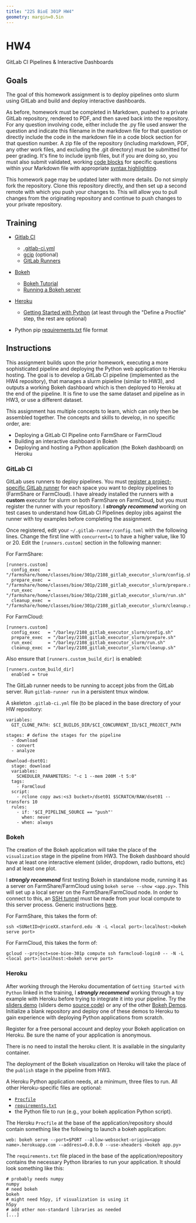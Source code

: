 ```yaml
---
title: "22S BioE 301P HW4"
geometry: margin=0.5in
---
```



# HW4

GitLab CI Pipelines & Interactive Dashboards

## Goals

The goal of this homework assignment is to deploy pipelines onto slurm using GitLab and build and deploy interactive dashboards.

As before, homework must be completed in Markdown, pushed to a private GitLab repository, rendered to PDF, and then saved back into the repository. For any question involving code, either include the .py file used answer the question and indicate this filename in the markdown file for that question or directly include the code in the markdown file in a code block section for that question number. A zip file of the repository (including markdown, PDF, any other work files, and excluding the .git directory) must be submitted for peer grading. It's fine to include ipynb files, but if you are doing so, you must also submit validated, working [code blocks](https://python-markdown.github.io/extensions/fenced_code_blocks) for specific questions within your Markdown file with appropriate [syntax highlighting](https://docs.github.com/en/get-started/writing-on-github/working-with-advanced-formatting/creating-and-highlighting-code-blocks#syntax-highlighting).

This homework page may be updated later with more details. Do not simply fork the repository. Clone this repository directly, and then set up a second remote with which you push your changes to. This will allow you to pull changes from the originating repository and continue to push changes to your private repository. 

## Training

- [Gitlab CI](https://docs.gitlab.com/ee/ci/pipelines)
    - [.gitlab-ci.yml](https://docs.gitlab.com/ee/ci/yaml/gitlab_ci_yaml.html)
    - [gcip](https://dbsystel.gitlab.io/gitlab-ci-python-library/user/index.html) (optional)
    - [GitLab Runners](https://docs.gitlab.com/runner)

- [Bokeh](https://docs.bokeh.org/en/latest/docs/user_guide.html)
    - [Bokeh Tutorial](https://docs.bokeh.org/en/latest/docs/first_steps.html)
    - [Running a Bokeh server](https://docs.bokeh.org/en/latest/docs/user_guide/server.html)

- [Heroku](https://devcenter.heroku.com/categories/reference)
    - [Getting Started with Python](https://devcenter.heroku.com/articles/getting-started-with-python) (at least through the "Define a Procfile" step, the rest are optional)

- Python pip [requirements.txt](https://pip.pypa.io/en/stable/reference/requirements-file-format) file format

## Instructions

This assignment builds upon the prior homework, executing a more sophisticated pipeline and deploying the Python web application to Heroku hosting. The goal is to develop a GitLab CI pipeline (implemented as the HW4 repository), that manages a slurm pipieline (similar to HW3), and outputs a working Bokeh dashboard which is then deployed to Heroku at the end of the pipeline. It is fine to use the same dataset and pipeline as in HW3, or use a different dataset.

This assignment has multiple concepts to learn, which can only then be assembled together.
The concepts and skills to develop, in no specific order, are:
- Deploying a GitLab CI Pipeline onto FarmShare or FarmCloud
- Building an interactive dashboard in Bokeh
- Deploying and hosting a Python application (the Bokeh dashboard) on Heroku

### GitLab CI
GitLab uses runners to deploy pipelines. You must [register a project-specific GitLab runner](https://docs.gitlab.com/ee/ci/runners/runners_scope.html#create-a-specific-runner) for each space you want to deploy pipelines to (FarmShare or FarmCloud). I have already installed the runners with a **custom** executor for slurm on both FarmShare on FarmCloud, but you must register the runner with your repository. I ***strongly recommend*** working on test cases to understand how GitLab CI Pipelines deploy jobs against the runner with toy examples before completing the assignment.

Once registered, edit your `~/.gitlab-runner/config.toml` with the following lines.
Change the first line with `concurrent=1` to have a higher value, like 10 or 20.
Edit the `[runners.custom]` section in the following manner:

For FarmShare:
```
[runners.custom]
  config_exec   = "/farmshare/home/classes/bioe/301p/2108_gitlab_executor_slurm/config.sh"
  prepare_exec  = "/farmshare/home/classes/bioe/301p/2108_gitlab_executor_slurm/prepare.sh"
  run_exec      = "/farmshare/home/classes/bioe/301p/2108_gitlab_executor_slurm/run.sh"
  cleanup_exec  = "/farmshare/home/classes/bioe/301p/2108_gitlab_executor_slurm/cleanup.sh"
```
For FarmCloud:
```
[runners.custom]
  config_exec   = "/barley/2108_gitlab_executor_slurm/config.sh"
  prepare_exec  = "/barley/2108_gitlab_executor_slurm/prepare.sh"
  run_exec      = "/barley/2108_gitlab_executor_slurm/run.sh"
  cleanup_exec  = "/barley/2108_gitlab_executor_slurm/cleanup.sh"
```

Also ensure that `[runners.custom_build_dir]` is enabled:
```
[runners.custom_build_dir]
  enabled = true
```

The GitLab runner needs to be running to accept jobs from the GitLab server. Run `gitlab-runner run` in a persistent tmux window.


A skeleton `.gitlab-ci.yml` file (to be placed in the base directory of your HW repository:
```
variables:
  GIT_CLONE_PATH: $CI_BUILDS_DIR/$CI_CONCURRENT_ID/$CI_PROJECT_PATH

stages: # define the stages for the pipeline
  - download
  - convert
  - analyze

download-dset01:
  stage: download
  variables:
    SCHEDULER_PARAMETERS: "-c 1 --mem 200M -t 5:0"
  tags:
    - FarmCloud
  script:
    - rclone copy aws:<s3 bucket>/dset01 $SCRATCH/RAW/dset01 --transfers 10
  rules:
    - if: '$CI_PIPELINE_SOURCE == "push"'
      when: never
    - when: always
```

### Bokeh
The creation of the Bokeh application will take the place of the `visualization` stage in the pipeline from HW3.
The Bokeh dashboard should have at least one interactive element (slider, dropdown, radio buttons, etc) and at least one plot.

I ***strongly recommend*** first testing Bokeh in standalone mode, running it as a server on FarmShare/FarmCloud using `bokeh serve --show <app.py>`. This will set up a local server on the FarmShare/FarmCloud node. In order to connect to this, an [SSH tunnel](https://goteleport.com/blog/ssh-tunneling-explained) must be made from your local compute to this server process. Generic instructions [here](https://www.concordia.ca/ginacody/aits/support/faq/ssh-tunnel.html).

For FarmShare, this takes the form of:
```
ssh <SUNetID>@riceXX.stanford.edu -N -L <local port>:localhost:<bokeh serve port>
```

For FarmCloud, this takes the form of:
```
gcloud --project=soe-bioe-301p compute ssh farmcloud-login0 -- -N -L <local port>:localhost:<bokeh serve port>
```

### Heroku
After working through the Heroku documentation of `Getting Started with Python` linked in the training, I ***strongly recommend*** working through a toy example with Heroku before trying to integrate it into your pipeline. Try the [sliders demo](https://demo.bokeh.org/sliders) (sliders demo [source code](https://github.com/bokeh/bokeh/blob/master/examples/app/sliders.py)) or any of the other [Bokeh Demos](https://demo.bokeh.org). Initialize a blank repository and deploy one of these demos to Heroku to gain experience with deploying Python applications from scratch.

Register for a free personal account and deploy your Bokeh application on Heroku. Be sure the name of your application is anonymous.

There is no need to install the heroku client. It is available in the singularity container.

The deployment of the Bokeh visualization on Heroku will take the place of the `publish` stage in the pipeline from HW3.

A Heroku Python application needs, at a minimum, three files to run. All other Heroku-specific files are optional:
- [`Procfile`](https://devcenter.heroku.com/articles/procfile)
- [`requirements.txt`](https://devcenter.heroku.com/articles/python-pip)
- the Python file to run (e.g., your bokeh application Python script).

The Heroku `Procfile` at the base of the application/repository should contain something like the following to launch a bokeh application:
```
web: bokeh serve --port=$PORT --allow-websocket-origin=<app name>.herokuapp.com --address=0.0.0.0 --use-xheaders <bokeh app.py>
```

The `requirements.txt` file placed in the base of the application/repository contains the necessary Python libraries to run your application. It should look something like this:
```
# probably needs numpy
numpy
# need bokeh
bokeh
# might need h5py, if visualization is using it
h5py
# add other non-standard libraries as needed
[...]
```
